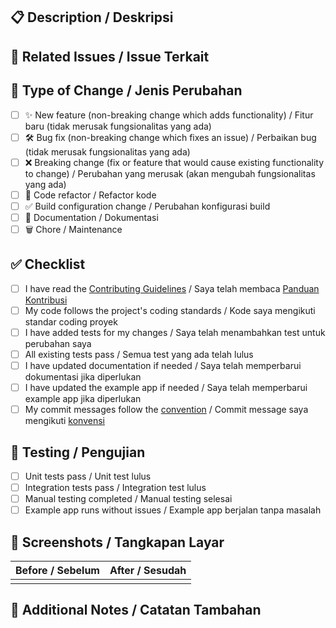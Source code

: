 <!--
  Thanks for contributing! / Terima kasih telah berkontribusi!

  Provide a description of your changes below and a general summary in the title
  Berikan deskripsi perubahan Anda di bawah dan ringkasan umum di judul

  Please look at the following checklist to ensure that your PR can be accepted quickly:
  Silakan lihat checklist berikut untuk memastikan PR Anda dapat diterima dengan cepat:
-->

## 📋 Description / Deskripsi

<!--- Describe your changes in detail / Jelaskan perubahan Anda secara detail -->

## 🔗 Related Issues / Issue Terkait

<!--- Link any related issues, e.g., "Closes #123" / Tautkan issue terkait, contoh: "Closes #123" -->

## 🔄 Type of Change / Jenis Perubahan

<!--- Put an `x` in all the boxes that apply / Beri tanda `x` pada semua kotak yang sesuai: -->

- [ ] ✨ New feature (non-breaking change which adds functionality) / Fitur baru (tidak merusak fungsionalitas yang ada)
- [ ] 🛠️ Bug fix (non-breaking change which fixes an issue) / Perbaikan bug (tidak merusak fungsionalitas yang ada)
- [ ] ❌ Breaking change (fix or feature that would cause existing functionality to change) / Perubahan yang merusak (akan mengubah fungsionalitas yang ada)
- [ ] 🧹 Code refactor / Refactor kode
- [ ] ✅ Build configuration change / Perubahan konfigurasi build
- [ ] 📝 Documentation / Dokumentasi
- [ ] 🗑️ Chore / Maintenance

## ✅ Checklist

<!--- Please check all that apply / Silakan centang semua yang berlaku: -->

- [ ] I have read the [Contributing Guidelines](../GITHUB_CONTRIBUTION_WORKFLOW_EN.md) / Saya telah membaca [Panduan Kontribusi](../GITHUB_CONTRIBUTION_WORKFLOW.md)
- [ ] My code follows the project's coding standards / Kode saya mengikuti standar coding proyek
- [ ] I have added tests for my changes / Saya telah menambahkan test untuk perubahan saya
- [ ] All existing tests pass / Semua test yang ada telah lulus
- [ ] I have updated documentation if needed / Saya telah memperbarui dokumentasi jika diperlukan
- [ ] I have updated the example app if needed / Saya telah memperbarui example app jika diperlukan
- [ ] My commit messages follow the [convention](../GITHUB_CONTRIBUTION_WORKFLOW_EN.md#commit-message-convention) / Commit message saya mengikuti [konvensi](../GITHUB_CONTRIBUTION_WORKFLOW.md#konvensi-commit-message)

## 🧪 Testing / Pengujian

<!--- Describe how you tested your changes / Jelaskan bagaimana Anda menguji perubahan Anda -->

- [ ] Unit tests pass / Unit test lulus
- [ ] Integration tests pass / Integration test lulus
- [ ] Manual testing completed / Manual testing selesai
- [ ] Example app runs without issues / Example app berjalan tanpa masalah

## 📱 Screenshots / Tangkapan Layar

<!--- If applicable, add screenshots to help explain your changes / Jika berlaku, tambahkan screenshot untuk membantu menjelaskan perubahan Anda -->

| Before / Sebelum | After / Sesudah |
|------------------|-----------------|
| <!-- Screenshot --> | <!-- Screenshot --> |

## 📄 Additional Notes / Catatan Tambahan

<!--- Any additional information that reviewers should know / Informasi tambahan yang perlu diketahui reviewer -->
